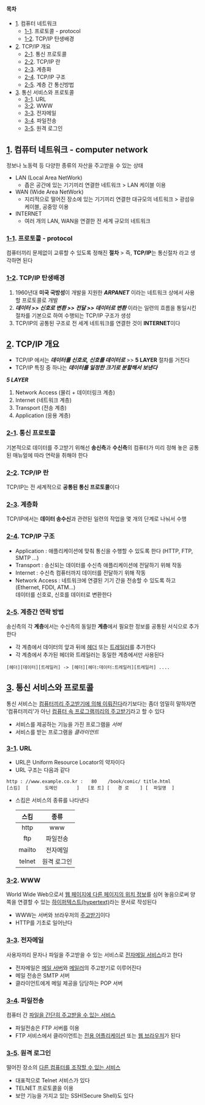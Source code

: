 #### 목차 <a id="toc"></a>
- [1](#1). 컴퓨터 네트워크
    - [1-1](#1-1). 프로토콜 - protocol
    - [1-2](#1-2). TCP/IP 탄생배경
- [2](#2). TCP/IP 개요
    - [2-1](#2-1). 통신 프로토콜
    - [2-2](#2-2). TCP/IP 란
    - [2-3](#2-3). 계층화
    - [2-4](#2-4). TCP/IP 구조
    - [2-5](#2-5). 계층 간 통신방법
- [3](#3). 통신 서비스와 프로토콜
    - [3-1](#3-1). URL
    - [3-2](#3-2). WWW
    - [3-3](#3-3). 전자메일
    - [3-4](#3-4). 파일전송
    - [3-5](#3-5). 원격 로그인

## [1](#toc). 컴퓨터 네트워크 - computer network <a id="1">
정보나 노동력 등 다양한 종류의 자산을 주고받을 수 있는 상태

- LAN (Local Area NetWork)
    + 좁은 공간에 있는 기기끼리 연결한 네트워크 > LAN 케이블 이용
- WAN (Wide Area NetWork)
    + 지리적으로 떨어진 장소에 있는 기기끼리 연결한 대규모의 네트워크 > 광섬유 케이블, 공중망 이용
- INTERNET
    + 여러 개의 LAN, WAN을 연결한 전 세계 규모의 네트워크

### [1-1](#toc). 프로토콜 - protocol <a id="1-1">
컴퓨터끼리 문제없이 교류할 수 있도록 정해진 **절차** > 즉, **TCP/IP**는 통신절차 라고 생각하면 된다

### [1-2](#toc). TCP/IP 탄생배경 <a id="1-2">
1. 1960년대 **미국 국방성**이 개발을 지원한 ***ARPANET*** 이라는 네트워크 상에서 사용할 프로토콜로 개발  
2. ***데이터 >> 신호로 변환 >> 전달 >> 데이터로 변환*** 이라는 일련의 흐름을 통일시킨 절차를 기본으로 하여 수행되는 TCP/IP 구조가 생성  
3. TCP/IP의 공통된 구조로 전 세계 네트워크를 연결한 것이 **INTERNET**이다 


## [2](#toc). TCP/IP 개요 <a id="2">
- TCP/IP 에서는 ***데이터를 신호로, 신호를 데이터로*** >> **5 LAYER** 절차를 거친다
- TCP/IP 특징 중 하나는 ***데이터를 일정한 크기로 분할해서 보낸다***

***5 LAYER***

1. Network Access (물리 + 데이터링크 계층)
2. Internet (네트워크 계층)
3. Transport (전송 계층)
4. Application (응용 계층)

### [2-1](#toc). 통신 프로토콜 <a id="2-1">
기본적으로 데이터를 주고받기 위해선 **송신측**과 **수신측**의 컴퓨터가 미리 정해 놓은 공통된 매뉴얼에 따라 연락을 취해야 한다

### [2-2](#toc). TCP/IP 란 <a id="2-2">
TCP/IP는 전 세계적으로 **공통된 통신 프로토콜**이다

### [2-3](#toc). 계층화 <a id="2-3">
TCP/IP에서는 **데이터 송수신**과 관련된 일련의 작업을 몇 개의 단계로 나눠서 수행

### [2-4](#toc). TCP/IP 구조 <a id="2-4">
- Application : 애플리케이션에 맞춰 통신을 수행할 수 있도록 한다 (HTTP, FTP, SMTP ...)
- Transport : 송신되는 데이터를 수신측 애플리케이션에 전달하기 위해 작동
- Internet : 수신측 컴퓨터까지 데이터를 전달하기 위해 작동
- Network Access : 네트워크에 연결된 기기 간을 전송할 수 있도록 하고(Ethernet, FDDI, ATM...)  
데이터를 신호로, 신호를 데이터로 변환한다

### [2-5](#toc). 계층간 연락 방법 <a id="2-5">
송신측의 각 **계층**에서는 수신측의 동일한 **계층**에서 필요한 정보를 공통된 서식으로 추가한다

- 각 계층에서 데이터의 앞과 뒤에 <u>헤더</u> 또는 <u>트레일러</u>를 추가한다
- 각 계층에서 추가된 헤더와 트레일러는 동일한 계층에서만 사용된다
```
[헤더][데이터][트레일러] -> [헤더][헤더:데이터:트레일러][트레일러] ....
```


## [3](#toc). 통신 서비스와 프로토콜 <a id="3">
통신 서비스는 <u>컴퓨터끼리 주고받기에 의해 이뤄진다</u>라기보다는 좀더 엄밀히 말하자면 '컴퓨터끼리'가 아닌 <u>컴퓨터 속 프로그램끼리의 주고받기</u>라고 할 수 있다

- 서비스를 제공하는 기능을 가진 프로그램을 *서버*
- 서비스를 받는 프로그램을 *클라이언트*

### [3-1](#toc). URL <a id="3-1">
- URL은 Uniform Resource Locator의 약자이다
- URL 구조는 다음과 같다
```
http : //www.example.co.kr :   80    /book/comic/ title.html
[스킴]  [      도메인       ]   [포 트] [   경 로    ] [  파일명  ]
```
- 스킴은 서비스의 종류를 나타낸다

    스킴|종류
    :---:|:---:
    http|www
    ftp|파일전송
    mailto|전자메일
    telnet|원격 로그인

### [3-2](#toc). WWW <a id="3-2">
World Wide Web으로서 <u>웹 페이지에 다른 페이지의 위치 정보</u>를 심어 놓음으로써 양쪽을 연결할 수 있는 <u>하이퍼텍스트(hypertext)</u>라는 문서로 작성된다

- WWW는 서버와 브라우저의 <u>주고받기</u>이다
- HTTP를 기초로 일어난다

### [3-3](#toc). 전자메일 <a id="3-3">
사용자끼리 문자나 파일을 주고받을 수 있는 서비스로 <u>전자메일 서비스</u>라고 한다

- 전자메일은 <u>메일 서버</u>와 <u>메일러</u>의 주고받기로 이루어진다
- 메일 전송은 SMTP 서버
- 클라이언트에게 메일 제공을 담당하는 POP 서버

### [3-4](#toc). 파일전송 <a id="3-4">
컴퓨터 간 <u>파일을 간단히 주고받을 수 있는 서비스</u>

- 파일전송은 FTP 서버를 이용
- FTP 서비스에서 클라이언트는 <u>전용 어플리케이션</u> 또는 <u>웹 브라우저</u>가 된다

### [3-5](#toc). 원격 로그인 <a id="3-5">
떨어진 장소의 <u>다른 컴퓨터를 조작할 수 있는 서비스</u>

- 대표적으로 Telnet 서비스가 있다
- TELNET 프로토콜을 이용
- 보안 기능을 가지고 있는 SSH(Secure Shell)도 있다

